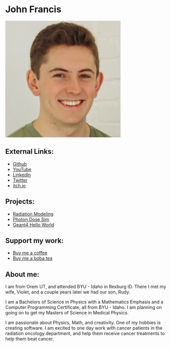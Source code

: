 # John Francis

![Profile picture](docs/assets/profile.png)

## External Links:
* [Github](https://github.com/john9francis/)
* [YouTube](https://www.youtube.com/channel/UCDJQomy5ICn2fkJWiCm9Dig)
* [LinkedIn](https://www.linkedin.com/in/john-francis-472a4513a/)
* [Twitter](https://twitter.com/john9francis)
* [itch.io](https://john9francis.itch.io/)

## Projects:
* [Radiation Modeling](https://john9francis.github.io/radiation-modeling/)
* [Photon Dose Sim](https://github.com/john9francis/photon-dose-sim)
* [Geant4 Hello World](https://github.com/john9francis/G4-Hello-World)

## Support my work:
* [Buy me a coffee](https://ko-fi.com/john9francis)
* [Buy me a boba tea](https://bmc.link/john9francis)

## About me:
I am from Orem UT, and attended BYU - Idaho in Rexburg ID. There I met my wife, Violet, and a couple years later we had our son, Rudy.

I am a Bachelors of Science in Physics with a Mathematics Emphasis and a Computer Programming Certificate, all from BYU - Idaho. I am planning on going on to get my Masters of Science in Medical Physics. 

I am passionate about Physics, Math, and creativity. One of my hobbies is creating software. I am excited to one day work with cancer patients in the radiation oncology department, and help them receive cancer treatments to help them beat cancer. 


